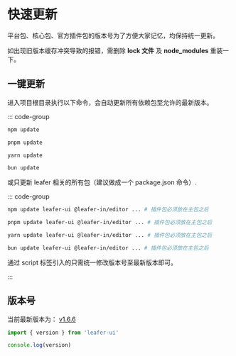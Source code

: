 # 快速更新

平台包、核心包、官方插件包的版本号为了方便大家记忆，均保持统一更新。

如出现旧版本缓存冲突导致的报错，需删除 **lock 文件** 及 **node_modules** 重装一下。

<!-- 还可通过 [命令行工具](/create/leafer.md#更新项目中的-leafer-依赖版本号) 更新。 -->

## 一键更新

进入项目根目录执行以下命令，会自动更新所有依赖包至允许的最新版本。

::: code-group

```sh [npm]
npm update
```

```sh [pnpm]
pnpm update
```

```sh [yarn]
yarn update
```

```sh [bun]
bun update
```

或只更新 leafer 相关的所有包（建议做成一个 package.json 命令）.

::: code-group

```sh [npm]
npm update leafer-ui @leafer-in/editor ... # 插件包必须放在主包之后
```

```sh [pnpm]
pnpm update leafer-ui @leafer-in/editor ... # 插件包必须放在主包之后
```

```sh [yarn]
yarn update leafer-ui @leafer-in/editor ... # 插件包必须放在主包之后
```

```sh [bun]
bun update leafer-ui @leafer-in/editor ... # 插件包必须放在主包之后
```

通过 script 标签引入的只需统一修改版本号至最新版本即可。

:::

## 版本号

当前最新版本为： [v1.6.6](/update/index.md)

```ts
import { version } from 'leafer-ui'

console.log(version)
```
